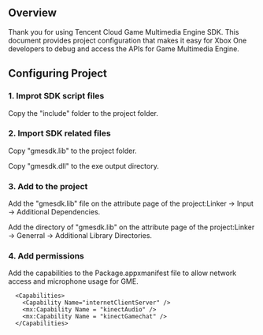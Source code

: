 ## Overview
Thank you for using Tencent Cloud Game Multimedia Engine SDK. This document provides project configuration that makes it easy for Xbox One developers to debug and access the APIs for Game Multimedia Engine.


## Configuring Project

### 1. Improt SDK script files
Copy the "include" folder to the project folder.

### 2. Import SDK related files 
Copy "gmesdk.lib" to the project folder.

Copy "gmesdk.dll" to the exe output directory.

### 3. Add to the project
Add the "gmesdk.lib" file on the attribute page of the project:Linker -> Input -> Additional Dependencies.

Add the directory of "gmesdk.lib" on the attribute page of the project:Linker -> Generral -> Additional Library Directories.

### 4. Add permissions
Add the capabilities to the Package.appxmanifest file to allow network access and microphone usage for GME.

```
  <Capabilities>
    <Capability Name="internetClientServer" />
    <mx:Capability Name = "kinectAudio" />
    <mx:Capability Name = "kinectGamechat" />
  </Capabilities>
```